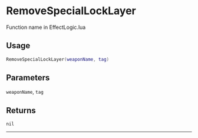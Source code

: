 # RemoveSpecialLockLayer
Function name in EffectLogic.lua
## Usage
```lua
RemoveSpecialLockLayer(weaponName, tag)
```
## Parameters
`weaponName`, `tag`
## Returns
`nil`

---